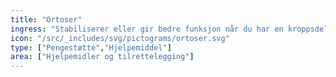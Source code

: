 ```yaml
---
title: "Ortoser"
ingress: "Stabiliserer eller gir bedre funksjon når du har en kroppsdel som er lammet eller svekket."
icon: "/src/_includes/svg/pictograms/ortoser.svg"
type: ["Pengestøtte","Hjelpemiddel"]
area: ["Hjelpemidler og tilrettelegging"]
---
```

